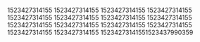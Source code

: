 1523427314155
1523427314155
1523427314155
1523427314155
1523427314155
1523427314155
1523427314155
1523427314155
1523427314155
1523427314155
1523427314155
1523427314155
1523427314155
1523427314155
15234273141551523437990359
